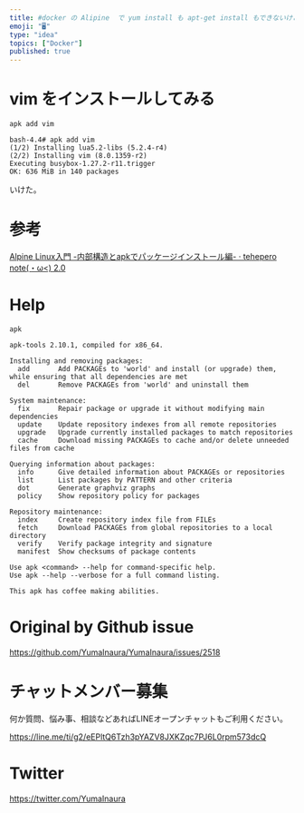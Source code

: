 ```yaml
---
title: #docker の Alipine  で yum install も apt-get install もできないけど、どうなってんの？ ap
emoji: "🖥"
type: "idea"
topics: ["Docker"]
published: true
---
```


# vim をインストールしてみる

`apk add vim`

```
bash-4.4# apk add vim
(1/2) Installing lua5.2-libs (5.2.4-r4)
(2/2) Installing vim (8.0.1359-r2)
Executing busybox-1.27.2-r11.trigger
OK: 636 MiB in 140 packages
```

いけた。

# 参考

[Alpine Linux入門 -内部構造とapkでパッケージインストール編- · tehepero note(・ω<) 2.0](https://blog.stormcat.io/post/entry/alpine-entry-apk/)

# Help

```
apk

apk-tools 2.10.1, compiled for x86_64.

Installing and removing packages:
  add       Add PACKAGEs to 'world' and install (or upgrade) them, while ensuring that all dependencies are met
  del       Remove PACKAGEs from 'world' and uninstall them

System maintenance:
  fix       Repair package or upgrade it without modifying main dependencies
  update    Update repository indexes from all remote repositories
  upgrade   Upgrade currently installed packages to match repositories
  cache     Download missing PACKAGEs to cache and/or delete unneeded files from cache

Querying information about packages:
  info      Give detailed information about PACKAGEs or repositories
  list      List packages by PATTERN and other criteria
  dot       Generate graphviz graphs
  policy    Show repository policy for packages

Repository maintenance:
  index     Create repository index file from FILEs
  fetch     Download PACKAGEs from global repositories to a local directory
  verify    Verify package integrity and signature
  manifest  Show checksums of package contents

Use apk <command> --help for command-specific help.
Use apk --help --verbose for a full command listing.

This apk has coffee making abilities.

```

# Original by Github issue

https://github.com/YumaInaura/YumaInaura/issues/2518








<!-- Update From Qiita API -->

# チャットメンバー募集


何か質問、悩み事、相談などあればLINEオープンチャットもご利用ください。

https://line.me/ti/g2/eEPltQ6Tzh3pYAZV8JXKZqc7PJ6L0rpm573dcQ





# Twitter


https://twitter.com/YumaInaura


<!-- Update From Qiita API -->


